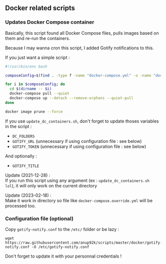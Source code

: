 ## Docker related scripts
### Updates Docker Compose container

Basically, this script found all Docker Compose files,
pulls images based on them and re-run the containers.

Because I may wanna cron this script,
I added Gotify notifications to this.

If you just want a simple script :
```bash
#!/usr/bin/env bash

composeConfig=$(find . -type f -name "docker-compose.yml" -o -name "docker-compose.yaml" | xargs echo)

for i in $composeConfig; do
  cd $(dirname -- $i)
  docker-compose pull --quiet
  docker-compose up --detach --remove-orphans --quiet-pull
done

docker image prune --force
```

If you use `update_dc_containers.sh`, 
don't forget to update thoses variables in the script :

* `DC_FOLDERS`
* `GOTIFY_URL` (unnecessary if using configuration file : see below)
* `GOTIFY_TOKEN` (unnecessary if using configuration file : see below)

And optionally :

* `GOTIFY_TITLE`

Update (2021-12-28) :  
If you run this script using any argument 
(ex : `update_dc_containers.sh lol`), 
it will only work on the current directory

Update (2023-02-18) :  
Make it work in directory so file like `docker-compose.override.yml` 
will be processed too.


### Configuration file (optional)

Copy `gotify-notify.conf` to the `/etc/` folder or be lazy :
```
wget https://raw.githubusercontent.com/anup92k/scripts/master/docker/gotify-notify.conf -O /etc/gotify-notify.conf
```

Don't forget to update it with your personnal credentials !
